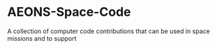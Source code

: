 AEONS-Space-Code
================

A collection of computer code contributions that can be used in space missions and to support 
